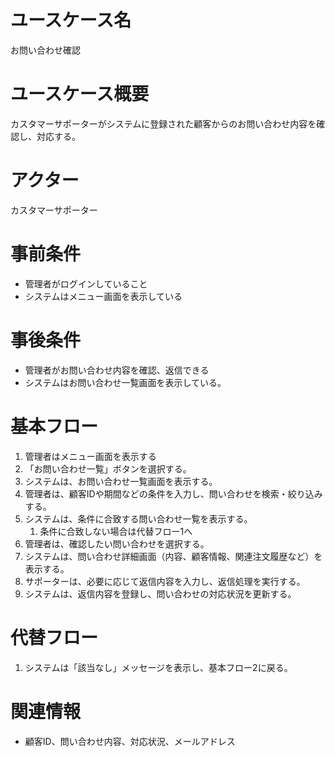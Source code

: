 # ユースケース名
お問い合わせ確認

# ユースケース概要
カスタマーサポーターがシステムに登録された顧客からのお問い合わせ内容を確認し、対応する。

# アクター
カスタマーサポーター

# 事前条件
- 管理者がログインしていること
- システムはメニュー画面を表示している

# 事後条件
- 管理者がお問い合わせ内容を確認、返信できる
- システムはお問い合わせ一覧画面を表示している。

# 基本フロー
1. 管理者はメニュー画面を表示する
2. 「お問い合わせ一覧」ボタンを選択する。 
3. システムは、お問い合わせ一覧画面を表示する。 
4. 管理者は、顧客IDや期間などの条件を入力し、問い合わせを検索・絞り込みする。 
5. システムは、条件に合致する問い合わせ一覧を表示する。 
    1. 条件に合致しない場合は代替フロー1へ
6. 管理者は、確認したい問い合わせを選択する。 
7. システムは、問い合わせ詳細画面（内容、顧客情報、関連注文履歴など）を表示する。
8. サポーターは、必要に応じて返信内容を入力し、返信処理を実行する。 
9. システムは、返信内容を登録し、問い合わせの対応状況を更新する。

# 代替フロー
1. システムは「該当なし」メッセージを表示し、基本フロー2に戻る。

# 関連情報
- 顧客ID、問い合わせ内容、対応状況、メールアドレス